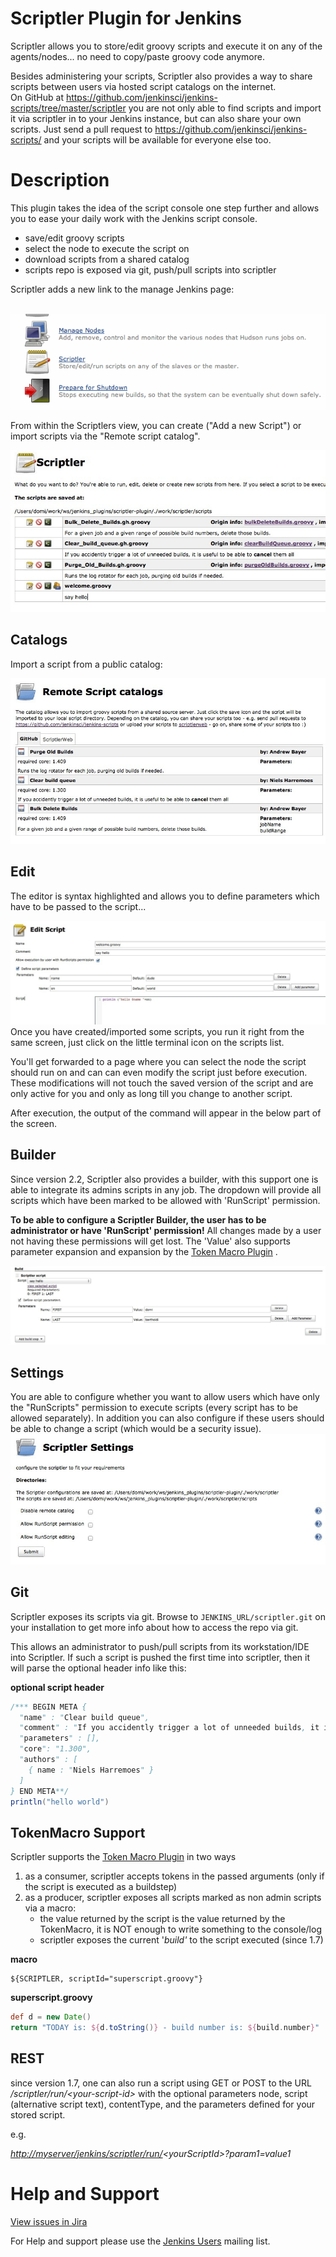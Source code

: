 # Scriptler Plugin for Jenkins

Scriptler allows you to store/edit groovy scripts and execute it on any
of the agents/nodes... no need to copy/paste groovy code anymore.

Besides administering your scripts, Scriptler also provides a way to
share scripts between users via hosted script catalogs on the
internet.  
On GitHub at
<https://github.com/jenkinsci/jenkins-scripts/tree/master/scriptler> you
are not only able to find scripts and import it via scriptler in to your
Jenkins instance, but can also share your own scripts. Just send a pull
request to <https://github.com/jenkinsci/jenkins-scripts/> and your
scripts will be available for everyone else too.

# Description

This plugin takes the idea of the script console one step further and
allows you to ease your daily work with the Jenkins script console.

-   save/edit groovy scripts
-   select the node to execute the script on
-   download scripts from a shared catalog
-   scripts repo is exposed via git, push/pull scripts into scriptler

Scriptler adds a new link to the manage Jenkins page:

 
![](docs/images/screen-capture-1.gif)

From within the Scriptlers view, you can create ("Add a new Script") or
import scripts via the "Remote script catalog".

![](docs/images/screen-capture-10.jpg)

## Catalogs

Import a script from a public catalog:

![](docs/images/screen-capture-8.jpg)

## Edit

The editor is syntax highlighted and allows you to define parameters
which have to be passed to the script...

![](docs/images/screen-capture-11.jpg)  
Once you have created/imported some scripts, you run it right from the
same screen, just click on the little terminal icon on the scripts list.

You'll get forwarded to a page where you can select the node the script
should run on and can can even modify the script just before execution.
These modifications will not touch the saved version of the script and
are only active for you and only as long till you change to another
script.

After execution, the output of the command will appear in the below part
of the screen.

## Builder

Since version 2.2, Scriptler also provides a builder, with this support
one is able to integrate its admins scripts in any job. The dropdown
will provide all scripts which have been marked to be allowed with
'RunScript' permission.

**To be able to configure a Scriptler Builder, the user has to be
administrator or have 'RunScript' permission!** All changes made by a
user not having these permissions will get lost. The 'Value' also
supports parameter expansion and expansion by the [Token Macro
Plugin](https://wiki.jenkins.io/display/JENKINS/Token+Macro+Plugin) .

![](docs/images/scriptler-builder.jpg)

## Settings

You are able to configure whether you want to allow users which have
only the "RunScripts" permission to execute scripts (every script has to
be allowed separately). In addition you can also configure if these
users should be able to change a script (which would be a security
issue).  
![](docs/images/screen-capture-9.jpg)

## Git

Scriptler exposes its scripts via git. Browse to
`JENKINS_URL/scriptler.git` on your installation to get more info about
how to access the repo via git.

This allows an administrator to push/pull scripts from its
workstation/IDE into Scriptler. If such a script is pushed the first
time into scriptler, then it will parse the optional header info like
this:

**optional script header**

``` groovy
/*** BEGIN META {
  "name" : "Clear build queue",
  "comment" : "If you accidently trigger a lot of unneeded builds, it is useful to be able to <b>cancel</b> them all",
  "parameters" : [],
  "core": "1.300",
  "authors" : [
    { name : "Niels Harremoes" }
  ]
} END META**/
println("hello world")
```

## TokenMacro Support

Scriptler supports the [Token Macro
Plugin](https://wiki.jenkins.io/display/JENKINS/Token+Macro+Plugin) in
two ways

1.  as a consumer, scriptler accepts tokens in the passed arguments
    (only if the script is executed as a buildstep)
2.  as a producer, scriptler exposes all scripts marked as non admin
    scripts via a macro:  
    - the value returned by the script is the value returned by the
    TokenMacro, it is NOT enough to write something to the console/log  
    - scriptler exposes the current '*build'* to the script executed
    (since 1.7)

**macro**

``` 
${SCRIPTLER, scriptId="superscript.groovy"}
```

**superscript.groovy**

``` groovy
def d = new Date()
return "TODAY is: ${d.toString()} - build number is: ${build.number}"
```

## REST

since version 1.7, one can also run a script using GET or POST to the
URL */scriptler/run/\<your-script-id\>* with the optional
parameters node, script (alternative script text), contentType, and the
parameters defined for your stored script.

e.g.

*<http://myserver/jenkins/scriptler/run/>\<yourScriptId\>?param1=value1*

# Help and Support

[View issues in
Jira](http://issues.jenkins-ci.org/secure/IssueNavigator.jspa?reset=true&jqlQuery=project%20=%20JENKINS%20AND%20status%20in%20%28Open,%20%22In%20Progress%22,%20Reopened%29%20AND%20component%20=%20%27scriptler-plugin%27&src=confmacro)

For Help and support please use the [Jenkins
Users](http://jenkins-ci.org/content/mailing-lists) mailing list.

